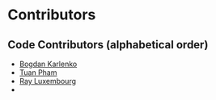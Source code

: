 # Contributors

## Code Contributors (alphabetical order)

* [Bogdan Karlenko](https://github.com/bogdan-karlenko)
* [Tuan Pham](https://github.com/imtuanpham)
* [Ray Luxembourg](https://github.com/RayLuxembourg)
*

